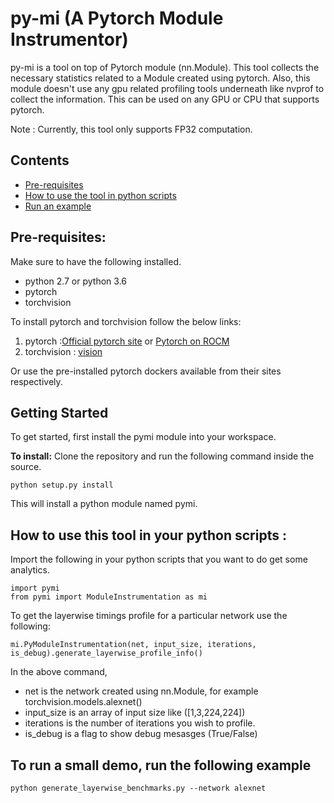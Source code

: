# py-mi (A Pytorch Module Instrumentor)
py-mi is a tool on top of Pytorch module (nn.Module). This tool collects the necessary statistics related to a Module created using pytorch.
Also, this module doesn't use any gpu related profiling tools underneath like nvprof to collect the information. 
This can be used on any GPU or CPU that supports pytorch.

Note : Currently, this tool only supports FP32 computation.

## Contents
* [Pre-requisites](https://github.com/lcskrishna/py-mi#pre-requisites)
* [How to use the tool in python scripts](https://github.com/lcskrishna/py-mi#how-to-use-this-tool-in-your-python-scripts-)
* [Run an example](https://github.com/lcskrishna/py-mi#to-run-a-small-demo-run-the-following-example)

## Pre-requisites:

Make sure to have the following installed.
* python 2.7 or python 3.6
* pytorch 
* torchvision

To install pytorch and torchvision follow the below links:
1. pytorch :[Official pytorch site](https://github.com/pytorch/pytorch) or [Pytorch on ROCM](https://github.com/ROCmSoftwarePlatform/pytorch/wiki/Building-PyTorch-for-ROCm)
2. torchvision : [vision](https://github.com/pytorch/vision)

Or use the pre-installed pytorch dockers available from their sites respectively.

## Getting Started

To get started, first install the pymi module into your workspace.

**To install:**
Clone the repository and run the following command inside the source.

```
python setup.py install
```

This will install a python module named pymi.

## How to use this tool in your python scripts :

Import the following in your python scripts that you want to do get some analytics.
```
import pymi
from pymi import ModuleInstrumentation as mi
```

To get the layerwise timings profile for a particular network use the following:
```
mi.PyModuleInstrumentation(net, input_size, iterations, is_debug).generate_layerwise_profile_info()
```
In the above command,
* net is the network created using nn.Module, for example torchvision.models.alexnet()
* input_size is an array of input size like ([1,3,224,224])
* iterations is the number of iterations you wish to profile.
* is_debug is a flag to show debug mesasges (True/False)

## To run a small demo, run the following example

```
python generate_layerwise_benchmarks.py --network alexnet
```

